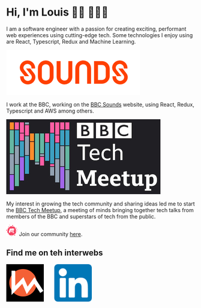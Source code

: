 # Hi, I'm Louis 🤘🏻 👨🏻‍💻

I am a software engineer with a passion for creating exciting, performant web experiences using cutting-edge tech. Some technologies I enjoy using are React, Typescript, Redux and Machine Learning.

[<img src="https://raw.githubusercontent.com/Mozl/Mozl/master/assets/Sounds.png">](https://www.bbc.co.uk/sounds)

I work at the BBC, working on the [BBC Sounds](https://www.bbc.co.uk/sounds) website, using React, Redux, Typescript and AWS among others. 

[<img src="https://raw.githubusercontent.com/Mozl/Mozl/master/assets/BBC_Tech_Meetup_Logo_Small.jpg">](http://bit.ly/bbc-tech-meetup)

My interest in growing the tech community and sharing ideas led me to start the [BBC Tech Meetup](http://bit.ly/bbc-tech-meetup), a meeting of minds bringing together tech talks from members of the BBC and superstars of tech from the public.

[<img src="https://raw.githubusercontent.com/Mozl/Mozl/master/assets/meetup.svg" height='30px' width='30px'>](https://www.meetup.com/BBC-Tech-Meetup/)
Join our community [here](https://www.meetup.com/BBC-Tech-Meetup/).

## Find me on teh interwebs

[<img src="https://raw.githubusercontent.com/Mozl/Mozl/master/assets/Website_Logo.png" alt='My Personal Website' title='My Personal Website' height='100px'>](https://mozl.netlify.app/) &nbsp;&nbsp;&nbsp;&nbsp;&nbsp;&nbsp;[<img src="https://raw.githubusercontent.com/Mozl/Mozl/master/assets/li.png" alt='My LinkedIn Profile' title='My LinkedIn Profile' height='100px'>](https://www.linkedin.com/in/lmoselhi/)

